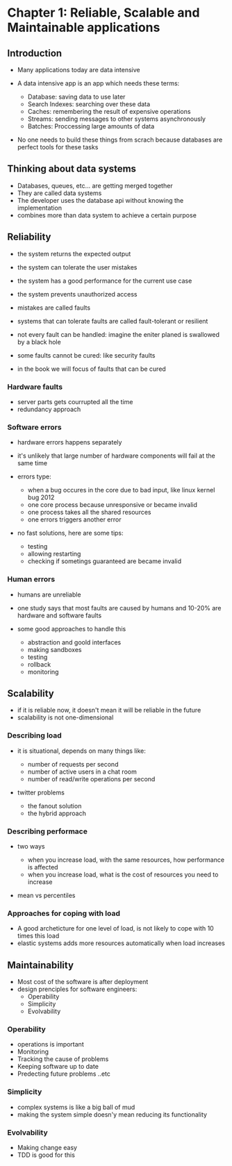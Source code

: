 # Chapter 1: Reliable, Scalable and Maintainable applications

## Introduction

- Many applications today are data intensive
- A data intensive app is an app which needs these terms:
  - Database: saving data to use later
  - Search Indexes: searching over these data
  - Caches: remembering the result of expensive operations
  - Streams: sending messages to other systems asynchronously
  - Batches: Proccessing large amounts of data

- No one needs to build these things from scrach because databases are perfect tools for these tasks

## Thinking about data systems

- Databases, queues, etc... are getting merged together
- They are called data systems
- The developer uses the database api without knowing the implementation
- combines more than data system to achieve a certain purpose

## Reliability

- the system returns the expected output
- the system can tolerate the user mistakes
- the system has a good performance for the current use case
- the system prevents unauthorized access

- mistakes are called faults
- systems that can tolerate faults are called fault-tolerant or resilient
- not every fault can be handled: imagine the eniter planed is swallowed by a black hole

- some faults cannot be cured: like security faults
- in the book we will focus of faults that can be cured

### Hardware faults

- server parts gets courrupted all the time
- redundancy approach

### Software errors

- hardware errors happens separately
- it's unlikely that large number of hardware components will fail at the same time
- errors type:
  - when a bug occures in the core due to bad input, like linux kernel bug 2012
  - one core process because unresponsive or became invalid
  - one process takes all the shared resources
  - one errors triggers another error

- no fast solutions, here are some tips:
  - testing
  - allowing restarting
  - checking if sometings guaranteed are became invalid

### Human errors

- humans are unreliable
- one study says that most faults are caused by humans and 10-20% are hardware and software faults

- some good approaches to handle this
  - abstraction and goold interfaces
  - making sandboxes
  - testing
  - rollback
  - monitoring

## Scalability

- if it is reliable now, it doesn't mean it will be reliable in the future
- scalability is not one-dimensional

### Describing load

- it is situational, depends on many things like:
  - number of requests per second
  - number of active users in a chat room
  - number of read/write operations per second

- twitter problems
  - the fanout solution
  - the hybrid approach

### Describing performace

- two ways
  - when you increase load, with the same resources, how performance is affected
  - when you increase load, what is the cost of resources you need to increase

- mean vs percentiles

### Approaches for coping with load

- A good archeticture for one level of load, is not likely to cope with 10 times this load
- elastic systems adds more resources automatically when load increases

## Maintainability

- Most cost of the software is after deployment
- design prenciples for software engineers:
  - Operability
  - Simplicity
  - Evolvability

### Operability

- operations is important
- Monitoring
- Tracking the cause of problems
- Keeping software up to date
- Predecting future problems
..etc

### Simplicity

- complex systems is like a big ball of mud
- making the system simple doesn'y mean reducing its functionality

### Evolvability

- Making change easy
- TDD is good for this